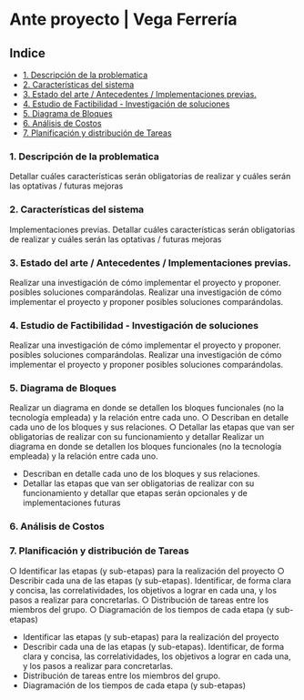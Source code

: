 # Ante proyecto | Vega Ferrería <!-- omit from toc -->

## Indice <!-- omit from toc -->
- [1. Descripción de la problematica](#1-descripción-de-la-problematica)
- [2. Características del sistema](#2-características-del-sistema)
- [3. Estado del arte / Antecedentes / Implementaciones previas.](#3-estado-del-arte--antecedentes--implementaciones-previas)
- [4. Estudio de Factibilidad - Investigación de soluciones](#4-estudio-de-factibilidad---investigación-de-soluciones)
- [5. Diagrama de Bloques](#5-diagrama-de-bloques)
- [6. Análisis de Costos](#6-análisis-de-costos)
- [7. Planificación y distribución de Tareas](#7-planificación-y-distribución-de-tareas)


 ### 1. Descripción de la problematica
Detallar cuáles características serán obligatorias de realizar y cuáles serán las optativas /
futuras mejoras

### 2. Características del sistema
Implementaciones previas.
Detallar cuáles características serán obligatorias de realizar y cuáles serán las optativas / futuras mejoras
### 3. Estado del arte / Antecedentes / Implementaciones previas.
Realizar una investigación de cómo implementar el proyecto y proponer. posibles
soluciones comparándolas.
Realizar una investigación de cómo implementar el proyecto y proponer posibles soluciones comparándolas.
### 4. Estudio de Factibilidad - Investigación de soluciones 
Realizar una investigación de cómo implementar el proyecto y proponer. posibles
soluciones comparándolas.
Realizar una investigación de cómo implementar el proyecto y proponer posibles soluciones comparándolas.
### 5. Diagrama de Bloques 
Realizar un diagrama en donde se detallen los bloques funcionales (no la tecnología
empleada) y la relación entre cada uno.
○ Describan en detalle cada uno de los bloques y sus relaciones.
○ Detallar las etapas que van ser obligatorias de realizar con su funcionamiento y detallar
Realizar un diagrama en donde se detallen los bloques funcionales (no la tecnología empleada) y la relación entre cada uno.
- Describan en detalle cada uno de los bloques y sus relaciones.
- Detallar las etapas que van ser obligatorias de realizar con su funcionamiento y detallar
que etapas serán opcionales y de implementaciones futuras
### 6. Análisis de Costos
### 7. Planificación y distribución de Tareas
○ Identificar las etapas (y sub-etapas) para la realización del proyecto
○ Describir cada una de las etapas (y sub-etapas). Identificar, de forma clara y concisa, las
correlatividades, los objetivos a lograr en cada una, y los pasos a realizar para concretarlas.
○ Distribución de tareas entre los miembros del grupo.
○ Diagramación de los tiempos de cada etapa (y sub-etapas)
- Identificar las etapas (y sub-etapas) para la realización del proyecto
- Describir cada una de las etapas (y sub-etapas). Identificar, de forma clara y concisa, las correlatividades, los objetivos a lograr en cada una, y los pasos a realizar para concretarlas.
- Distribución de tareas entre los miembros del grupo.
- Diagramación de los tiempos de cada etapa (y sub-etapas)
